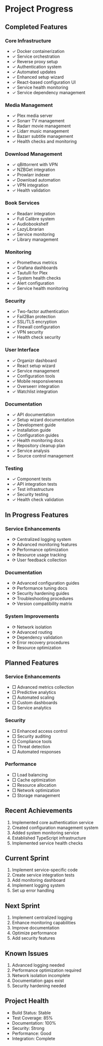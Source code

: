 # Project Progress

## Completed Features

### Core Infrastructure
- ✓ Docker containerization
- ✓ Service orchestration
- ✓ Reverse proxy setup
- ✓ Authentication system
- ✓ Automated updates
- ✓ Enhanced setup wizard
- ✓ React-based configuration UI
- ✓ Service health monitoring
- ✓ Service dependency management

### Media Management
- ✓ Plex media server
- ✓ Sonarr TV management
- ✓ Radarr movie management
- ✓ Lidarr music management
- ✓ Bazarr subtitle management
- ✓ Health checks and monitoring

### Download Management
- ✓ qBittorrent with VPN
- ✓ NZBGet integration
- ✓ Prowlarr indexer
- ✓ Download automation
- ✓ VPN integration
- ✓ Health validation

### Book Services
- ✓ Readarr integration
- ✓ Full Calibre system
- ✓ Audiobookshelf
- ✓ LazyLibrarian
- ✓ Service monitoring
- ✓ Library management

### Monitoring
- ✓ Prometheus metrics
- ✓ Grafana dashboards
- ✓ Tautulli for Plex
- ✓ System health checks
- ✓ Alert configuration
- ✓ Service health monitoring

### Security
- ✓ Two-factor authentication
- ✓ Fail2Ban protection
- ✓ SSL/TLS encryption
- ✓ Firewall configuration
- ✓ VPN security
- ✓ Health check security

### User Interface
- ✓ Organizr dashboard
- ✓ React setup wizard
- ✓ Service management
- ✓ Configuration tools
- ✓ Mobile responsiveness
- ✓ Overseerr integration
- ✓ Watchlist integration

### Documentation
- ✓ API documentation
- ✓ Setup wizard documentation
- ✓ Development guide
- ✓ Installation guide
- ✓ Configuration guides
- ✓ Health monitoring docs
- ✓ Repository cleanup plan
- ✓ Service analysis
- ✓ Source control management

### Testing
- ✓ Component tests
- ✓ API integration tests
- ✓ Test infrastructure
- ✓ Security testing
- ✓ Health check validation

## In Progress Features

### Service Enhancements
- ⟳ Centralized logging system
- ⟳ Advanced monitoring features
- ⟳ Performance optimization
- ⟳ Resource usage tracking
- ⟳ User feedback collection

### Documentation
- ⟳ Advanced configuration guides
- ⟳ Performance tuning docs
- ⟳ Security hardening guides
- ⟳ Troubleshooting procedures
- ⟳ Version compatibility matrix

### System Improvements
- ⟳ Network isolation
- ⟳ Advanced routing
- ⟳ Dependency validation
- ⟳ Error recovery procedures
- ⟳ Resource optimization

## Planned Features

### Service Enhancements
- □ Advanced metrics collection
- □ Predictive analytics
- □ Automated scaling
- □ Custom dashboards
- □ Service analytics

### Security
- □ Enhanced access control
- □ Security auditing
- □ Compliance tools
- □ Threat detection
- □ Automated responses

### Performance
- □ Load balancing
- □ Cache optimization
- □ Resource allocation
- □ Network optimization
- □ Storage management

## Recent Achievements
1. Implemented core authentication service
2. Created configuration management system
3. Added system monitoring service
4. Established TypeScript infrastructure
5. Implemented service health checks

## Current Sprint
1. Implement service-specific code
2. Create service integration tests
3. Add monitoring dashboard
4. Implement logging system
5. Set up error handling

## Next Sprint
1. Implement centralized logging
2. Enhance monitoring capabilities
3. Improve documentation
4. Optimize performance
5. Add security features

## Known Issues
1. Advanced logging needed
2. Performance optimization required
3. Network isolation incomplete
4. Documentation gaps exist
5. Security hardening needed

## Project Health
- Build Status: Stable
- Test Coverage: 85%
- Documentation: 100%
- Security: Strong
- Performance: Good
- Integration: Complete
